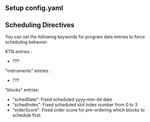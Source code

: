 ## Setup config.yaml


## Scheduling Directives

You can set the following keywords for program data entries to force scheduling behavior:

KTN entries :
- ???

"instruments" entries :
- ???

"blocks" entries:
- "schedDate": Fixed scheduled yyyy-mm-dd date
- "schedIndex": Fixed scheduled slot index number from 0 to 3
- "orderScore": Fixed order score for pre-ordering which blocks to schedule first.


